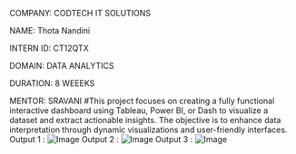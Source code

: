 COMPANY: CODTECH IT SOLUTIONS

NAME: Thota Nandini 

INTERN ID: CT12QTX

DOMAIN: DATA ANALYTICS

DURATION: 8 WEEEKS

MENTOR: SRAVANI
#This project focuses on creating a fully functional interactive dashboard using Tableau, Power BI, or Dash to visualize a dataset and extract actionable insights. The objective is to enhance data interpretation through dynamic visualizations and user-friendly interfaces.
Output 1 : ![Image](https://github.com/user-attachments/assets/63f7839d-946f-4025-9b97-06f91ee8911f)
Output 2 : ![Image](https://github.com/user-attachments/assets/9df61fbf-0163-41e7-986c-f46fd42f084c)
Output 3 : ![Image](https://github.com/user-attachments/assets/2ec4800e-2a41-478d-b807-4823b2d6d64d)

